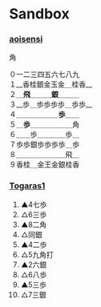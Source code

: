 

# Sandbox

### [aoisensi](http://twitter.com/aoisensi)

角

０一二三四五六七八九  
１__香桂銀金玉金＿桂香__  
２＿__飛__＿＿＿__銀__＿＿＿    
３__歩＿歩歩歩歩＿歩歩__  
４＿＿＿＿＿＿__歩__＿＿  
５＿__歩__＿＿＿＿＿＿角  
６＿＿歩＿＿＿＿歩＿  
７歩歩銀歩歩歩歩＿歩  
８＿＿＿＿＿＿＿飛＿  
９香桂＿金王金銀桂香  



### [Togaras1](http://twitter.com/Togaras1)


1. ▲4七歩
2. △6三歩
3. ▲8二角
4. △同銀
5. ▲4二歩
6. △5九角打
7. ▲2六銀
8. △6八歩
9. ▲5三歩
10. △7三銀